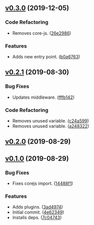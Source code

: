 <a name="v0.3.0"></a>
## [v0.3.0](https://github.com/alexseitsinger/redux-locations/compare/v0.2.1...v0.3.0) (2019-12-05)

### Code Refactoring
- Removes core-js. ([26e2986](https://github.com/alexseitsinger/redux-locations/commit/26e29867421c546def7092cfefe21939ee9d934b))

### Features
- Adds new entry point. ([b0a6763](https://github.com/alexseitsinger/redux-locations/commit/b0a67633f326a2e6380433187807099f95d31f69))


<a name="v0.2.1"></a>
## [v0.2.1](https://github.com/alexseitsinger/redux-locations/compare/v0.2.0...v0.2.1) (2019-08-30)

### Bug Fixes
- Updates middleware. ([fffb142](https://github.com/alexseitsinger/redux-locations/commit/fffb142bf2180647e78c7e09b91895ea7cef0ba2))

### Code Refactoring
- Removes unused variable. ([c24a599](https://github.com/alexseitsinger/redux-locations/commit/c24a5997110f74296b21aeb12ee6365bc91d56d2))
- Removes unused variable. ([a248322](https://github.com/alexseitsinger/redux-locations/commit/a24832260163b464b9af8bd98bab222dd34944fb))


<a name="v0.2.0"></a>
## [v0.2.0](https://github.com/alexseitsinger/redux-locations/compare/v0.1.0...v0.2.0) (2019-08-29)


<a name="v0.1.0"></a>
## [v0.1.0](https://github.com/alexseitsinger/redux-locations/compare/4e62349cdfcbef14759747ecd9b266e838804753...v0.1.0) (2019-08-29)

### Bug Fixes
- Fixes corejs import. ([14488f1](https://github.com/alexseitsinger/redux-locations/commit/14488f16a9174c1be5f5058270495d62515110bd))

### Features
- Adds plugins. ([3ad4974](https://github.com/alexseitsinger/redux-locations/commit/3ad4974c8b91b6b9dfc1f762fd057f6908d4af89))
- Initial commit. ([4e62349](https://github.com/alexseitsinger/redux-locations/commit/4e62349cdfcbef14759747ecd9b266e838804753))
- Installs deps. ([7c04743](https://github.com/alexseitsinger/redux-locations/commit/7c047434a12676a4c33884f2c1da51a5b8ff74f4))


